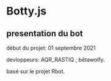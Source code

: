 # Botty.js
  ## presentation du bot
  début du projet: 01 septembre 2021

  devloppeurs: AQR_RASTIQ ; bêtawolfy.

  basé sur le projet Rbot. 